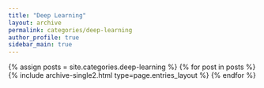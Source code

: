 ```yaml
---
title: "Deep Learning"
layout: archive
permalink: categories/deep-learning
author_profile: true
sidebar_main: true
---
```


{% assign posts = site.categories.deep-learning %}
{% for post in posts %} {% include archive-single2.html type=page.entries_layout %}
{% endfor %}